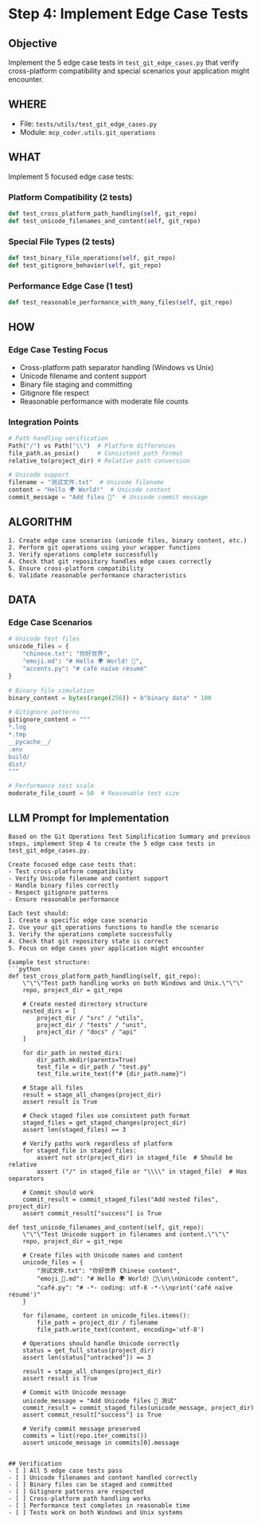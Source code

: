 # Step 4: Implement Edge Case Tests

## Objective
Implement the 5 edge case tests in `test_git_edge_cases.py` that verify cross-platform compatibility and special scenarios your application might encounter.

## WHERE
- File: `tests/utils/test_git_edge_cases.py`
- Module: `mcp_coder.utils.git_operations`

## WHAT
Implement 5 focused edge case tests:

### Platform Compatibility (2 tests)
```python
def test_cross_platform_path_handling(self, git_repo)
def test_unicode_filenames_and_content(self, git_repo)
```

### Special File Types (2 tests)
```python
def test_binary_file_operations(self, git_repo)
def test_gitignore_behavior(self, git_repo)
```

### Performance Edge Case (1 test)
```python
def test_reasonable_performance_with_many_files(self, git_repo)
```

## HOW
### Edge Case Testing Focus
- Cross-platform path separator handling (Windows vs Unix)
- Unicode filename and content support
- Binary file staging and committing
- Gitignore file respect
- Reasonable performance with moderate file counts

### Integration Points
```python
# Path handling verification
Path("/") vs Path("\\")  # Platform differences
file_path.as_posix()     # Consistent path format
relative_to(project_dir) # Relative path conversion

# Unicode support
filename = "测试文件.txt"  # Unicode filename
content = "Hello 🌍 World!"  # Unicode content
commit_message = "Add files 🚀"  # Unicode commit message
```

## ALGORITHM
```
1. Create edge case scenarios (unicode files, binary content, etc.)
2. Perform git operations using your wrapper functions
3. Verify operations complete successfully
4. Check that git repository handles edge cases correctly
5. Ensure cross-platform compatibility
6. Validate reasonable performance characteristics
```

## DATA
### Edge Case Scenarios
```python
# Unicode test files
unicode_files = {
    "chinese.txt": "你好世界",
    "emoji.md": "# Hello 🌍 World! 🚀",
    "accents.py": "# café naïve résumé"
}

# Binary file simulation
binary_content = bytes(range(256)) + b"binary data" * 100

# Gitignore patterns
gitignore_content = """
*.log
*.tmp
__pycache__/
.env
build/
dist/
"""

# Performance test scale
moderate_file_count = 50  # Reasonable test size
```

## LLM Prompt for Implementation
```
Based on the Git Operations Test Simplification Summary and previous steps, implement Step 4 to create the 5 edge case tests in test_git_edge_cases.py.

Create focused edge case tests that:
- Test cross-platform compatibility
- Verify Unicode filename and content support
- Handle binary files correctly
- Respect gitignore patterns
- Ensure reasonable performance

Each test should:
1. Create a specific edge case scenario
2. Use your git_operations functions to handle the scenario
3. Verify the operations complete successfully
4. Check that git repository state is correct
5. Focus on edge cases your application might encounter

Example test structure:
```python
def test_cross_platform_path_handling(self, git_repo):
    \"\"\"Test path handling works on both Windows and Unix.\"\"\"
    repo, project_dir = git_repo
    
    # Create nested directory structure
    nested_dirs = [
        project_dir / "src" / "utils",
        project_dir / "tests" / "unit",
        project_dir / "docs" / "api"
    ]
    
    for dir_path in nested_dirs:
        dir_path.mkdir(parents=True)
        test_file = dir_path / "test.py"
        test_file.write_text(f"# {dir_path.name}")
    
    # Stage all files
    result = stage_all_changes(project_dir)
    assert result is True
    
    # Check staged files use consistent path format
    staged_files = get_staged_changes(project_dir)
    assert len(staged_files) == 3
    
    # Verify paths work regardless of platform
    for staged_file in staged_files:
        assert not str(project_dir) in staged_file  # Should be relative
        assert ("/" in staged_file or "\\\\" in staged_file)  # Has separators
    
    # Commit should work
    commit_result = commit_staged_files("Add nested files", project_dir)
    assert commit_result["success"] is True

def test_unicode_filenames_and_content(self, git_repo):
    \"\"\"Test Unicode support in filenames and content.\"\"\"
    repo, project_dir = git_repo
    
    # Create files with Unicode names and content
    unicode_files = {
        "测试文件.txt": "你好世界 Chinese content",
        "emoji_🚀.md": "# Hello 🌍 World! 🎉\\n\\nUnicode content",
        "café.py": "# -*- coding: utf-8 -*-\\nprint('café naïve résumé')"
    }
    
    for filename, content in unicode_files.items():
        file_path = project_dir / filename
        file_path.write_text(content, encoding='utf-8')
    
    # Operations should handle Unicode correctly
    status = get_full_status(project_dir)
    assert len(status["untracked"]) == 3
    
    result = stage_all_changes(project_dir)
    assert result is True
    
    # Commit with Unicode message
    unicode_message = "Add Unicode files 🎯 测试"
    commit_result = commit_staged_files(unicode_message, project_dir)
    assert commit_result["success"] is True
    
    # Verify commit message preserved
    commits = list(repo.iter_commits())
    assert unicode_message in commits[0].message
```
```

## Verification
- [ ] All 5 edge case tests pass
- [ ] Unicode filenames and content handled correctly
- [ ] Binary files can be staged and committed
- [ ] Gitignore patterns are respected
- [ ] Cross-platform path handling works
- [ ] Performance test completes in reasonable time
- [ ] Tests work on both Windows and Unix systems
